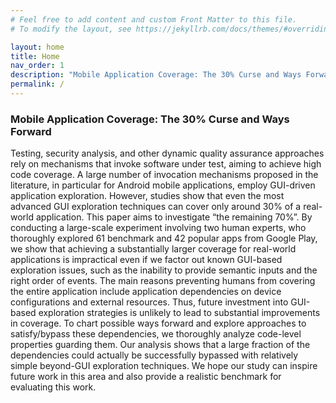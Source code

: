 ```yaml
---
# Feel free to add content and custom Front Matter to this file.
# To modify the layout, see https://jekyllrb.com/docs/themes/#overriding-theme-defaults

layout: home
title: Home
nav_order: 1
description: "Mobile Application Coverage: The 30% Curse and Ways Forward"
permalink: /
---
```


### Mobile Application Coverage: The 30% Curse and Ways Forward

Testing, security analysis, and other dynamic quality assurance approaches rely on mechanisms that invoke software under test, aiming to achieve high code coverage. A large number of invocation mechanisms proposed in the literature, in particular for Android mobile applications, employ GUI-driven application exploration. However, studies show that even the most advanced GUI exploration techniques can cover only around 30% of a real-world application. This paper aims to investigate “the remaining 70%”. By conducting a large-scale experiment involving two human experts, who thoroughly explored 61 benchmark and 42 popular apps from Google Play, we show that achieving a substantially larger coverage for real-world applications is impractical even if we factor out known GUI-based exploration issues, such as the inability to provide semantic inputs and the right order of events. The main reasons preventing humans from covering the entire application include application dependencies on device configurations and external resources. Thus, future investment into GUI-based exploration strategies is unlikely to lead to substantial improvements in coverage. To chart possible ways forward and explore approaches to satisfy/bypass these dependencies, we thoroughly analyze code-level properties guarding them. Our analysis shows that a large fraction of the dependencies could actually be successfully bypassed with relatively simple beyond-GUI exploration techniques. We hope our study can inspire future work in this area and also provide a realistic benchmark for evaluating this work.